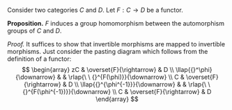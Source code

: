Consider two categories $C$ and $D$. Let $F:C\to D$ be a functor. 

**Proposition.** $F$ induces a group homomorphism between the automorphism groups of $C$ and $D$. 

_Proof._ It suffices to show that invertible morphisms are mapped to invertible morphisms. Just consider the pasting diagram which follows from the definition of a functor:
$$
\begin{array}
zC & \overset{F}{\rightarrow} & D \\
\llap{{}^\phi}{\downarrow} & & \rlap{\ \ {}^{F(\phi)}}{\downarrow} \\
C & \overset{F}{\rightarrow} & D \\
\llap{{}^{\phi^{-1}}}{\downarrow} & & \rlap{\ \ {}^{F(\phi^{-1})}}{\downarrow} \\
C & \overset{F}{\rightarrow} & D
\end{array}
$$